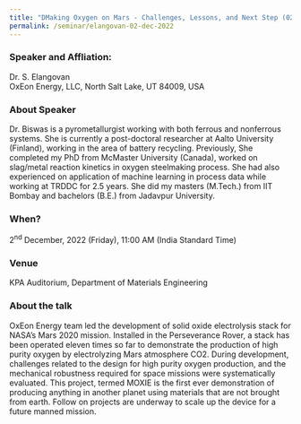 ```yaml
---
title: "DMaking Oxygen on Mars - Challenges, Lessons, and Next Step (02/12/22)"
permalink: /seminar/elangovan-02-dec-2022
---
```

### Speaker and Affliation:
Dr. S. Elangovan <br>
OxEon Energy, LLC, North Salt Lake, UT 84009, USA<br>

### About Speaker
Dr. Biswas is a pyrometallurgist working with both ferrous and nonferrous systems. She is currently a post-doctoral researcher at Aalto University (Finland), working in the area of battery recycling. Previously, She completed my PhD from McMaster University (Canada), worked on slag/metal reaction kinetics in oxygen steelmaking process. She had also experienced on application of machine learning in process data while working at TRDDC for 2.5 years. She did my masters (M.Tech.) from IIT Bombay and bachelors (B.E.) from Jadavpur University. 

### When?
2<sup>nd</sup> December, 2022 (Friday), 11:00 AM (India Standard Time)

### Venue
KPA Auditorium, Department of Materials Engineering

### About the talk
OxEon Energy team led the development of solid oxide electrolysis stack for NASA’s Mars 2020 mission. Installed in the Perseverance Rover, a stack has been operated eleven times so far to demonstrate the production of high purity oxygen by electrolyzing Mars atmosphere CO­2. During development, challenges related to the design for high purity oxygen production, and the mechanical robustness required for space missions were systematically evaluated. This project, termed MOXIE is the first ever demonstration of producing anything in another planet using materials that are not brought from earth. Follow on projects are underway to scale up the device for a future manned mission. 

